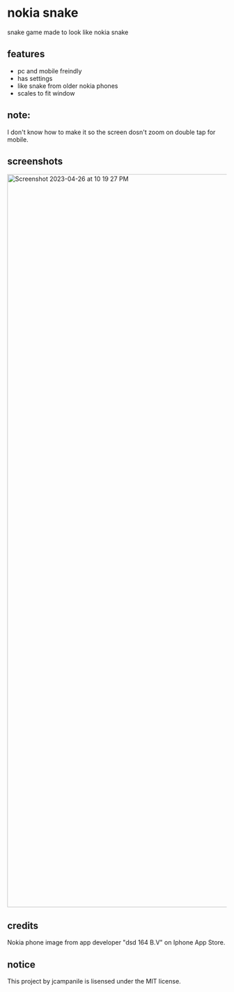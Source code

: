# nokia snake
snake game made to look like nokia snake
<h2>features</h2>
<ul>
<li>pc and mobile freindly</li>
<li>has settings</li>
<li>like snake from older nokia phones</li>
<li>scales to fit window</li>
</ul>
<h2>note:</h2>
I don't know how to make it so the screen dosn't zoom on double tap for mobile.
<h2>screenshots</h2>
<img width="1680" alt="Screenshot 2023-04-26 at 10 19 27 PM" src="https://user-images.githubusercontent.com/122117065/234751098-2f4be069-e727-4c87-b27e-394f296424a5.png">
<h2>credits</h2>
<p>Nokia phone image from app developer "dsd 164 B.V" on Iphone App Store.</p>
<h2>notice</h2>
This project by jcampanile is lisensed under the MIT license.
